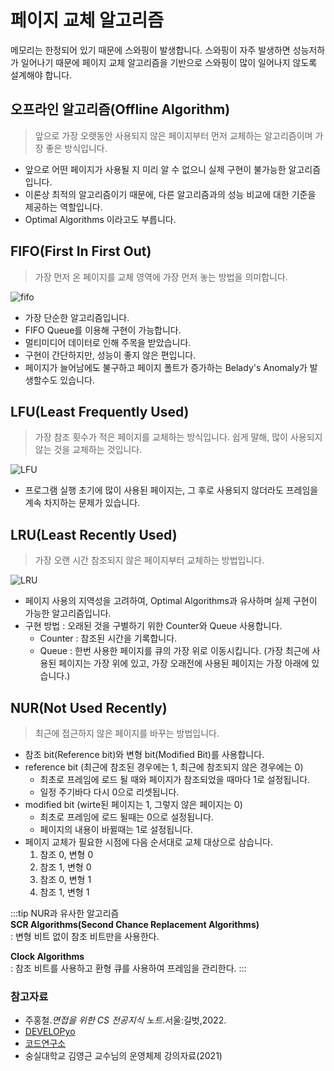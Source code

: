 # 페이지 교체 알고리즘

메모리는 한정되어 있기 때문에 스와핑이 발생합니다. 스와핑이 자주 발생하면 성능저하가 일어나기 때문에 페이지 교체 알고리즘을 기반으로 스와핑이 많이 일어나지 않도록 설계해야 합니다.

## 오프라인 알고리즘(Offline Algorithm)

> 앞으로 가장 오랫동안 사용되지 않은 페이지부터 먼저 교체하는 알고리즘이며 가장 좋은 방식입니다.

- 앞으로 어떤 페이지가 사용될 지 미리 알 수 없으니 실제 구현이 불가능한 알고리즘입니다.
- 이론상 최적의 알고리즘이기 때문에, 다른 알고리즘과의 성능 비교에 대한 기준을 제공하는 역할입니다.
- Optimal Algorithms 이라고도 부릅니다.

## FIFO(First In First Out)

> 가장 먼저 온 페이지를 교체 영역에 가장 먼저 놓는 방법을 의미합니다.

![fifo](https://user-images.githubusercontent.com/79966015/178172148-fba9d866-ff60-4a02-a4d3-83ae20b3356c.PNG)

- 가장 단순한 알고리즘입니다.
- FIFO Queue를 이용해 구현이 가능합니다.
- 멀티미디어 데이터로 인해 주목을 받았습니다.
- 구현이 간단하지만, 성능이 좋지 않은 편입니다.
- 페이지가 늘어남에도 불구하고 페이지 폴트가 증가하는 Belady's Anomaly가 발생할수도 있습니다.

## LFU(Least Frequently Used)

> 가장 참조 횟수가 적은 페이지를 교체하는 방식입니다. 쉽게 말해, 많이 사용되지 않는 것을 교체하는 것입니다.

![LFU](https://user-images.githubusercontent.com/79966015/178172320-e5269f0f-3d15-4af3-93c9-11a03db10def.PNG)

- 프로그램 실행 초기에 많이 사용된 페이지는, 그 후로 사용되지 않더라도 프레임을 계속 차지하는 문제가 있습니다.

## LRU(Least Recently Used)

> 가장 오랜 시간 참조되지 않은 페이지부터 교체하는 방법입니다.

![LRU](https://user-images.githubusercontent.com/79966015/178172317-428162d1-11af-4f9d-92f6-c0fe4a3165b4.PNG)

- 페이지 사용의 지역성을 고려하여, Optimal Algorithms과 유사하며 실제 구현이 가능한 알고리즘입니다.
- 구현 방법 : 오래된 것을 구별하기 위한 Counter와 Queue 사용합니다.
    - Counter : 참조된 시간을 기록합니다.
    - Queue : 한번 사용한 페이지를 큐의 가장 위로 이동시킵니다. (가장 최근에 사용된 페이지는 가장 위에 있고, 가장 오래전에 사용된 페이지는 가장 아래에 있습니다.)

## NUR(Not Used Recently)

> 최근에 접근하지 않은 페이지를 바꾸는 방법입니다.

- 참조 bit(Reference bit)와 변형 bit(Modified Bit)를 사용합니다.
- reference bit (최근에 참조된 경우에는 1, 최근에 참조되지 않은 경우에는 0)
    - 최초로 프레임에 로드 될 때와 페이지가 참조되었을 때마다 1로 설정됩니다.
    - 일정 주기바다 다시 0으로 리셋됩니다.
- modified bit (wirte된 페이지는 1, 그렇지 않은 페이지는 0)
    - 최초로 프레임에 로드 될때는 0으로 설정됩니다.
    - 페이지의 내용이 바뀔때는 1로 설정됩니다.
- 페이지 교체가 필요한 시점에 다음 순서대로 교체 대상으로 삼습니다.
    1. 참조 0, 변형 0
    2. 참조 1, 변형 0
    3. 참조 0, 변형 1
    4. 참조 1, 변형 1

:::tip NUR과 유사한 알고리즘  
**SCR Algorithms(Second Chance Replacement Algorithms)**  
: 변형 비트 없이 참조 비트만을 사용한다.  

**Clock Algorithms**  
: 참조 비트를 사용하고 환형 큐를 사용하여 프레임을 관리한다.
:::

### 참고자료

- 주홍철.*면접을 위한 CS 전공지식 노트*.서울:길벗,2022.
- [DEVELOPyo](https://developyo.tistory.com/entry/OS-%EC%9A%B4%EC%98%81%EC%B2%B4%EC%A0%9C-9-Memory-Management-2?category=752792)
- [코드연구소](https://code-lab1.tistory.com/60)
- 숭실대학교 김영근 교수님의 운영체제 강의자료(2021)